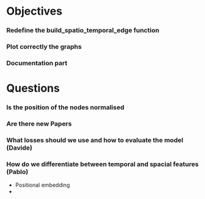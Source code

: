 # Objectives

### Redefine the build_spatio_temporal_edge function

### Plot correctly the graphs

### Documentation part
# Questions

### Is the position of the nodes normalised

### Are there new Papers 

### What losses should we use and how to evaluate the model (Davide)

### How do we differentiate between temporal and spacial features (Pablo)
- Positional embedding
- 